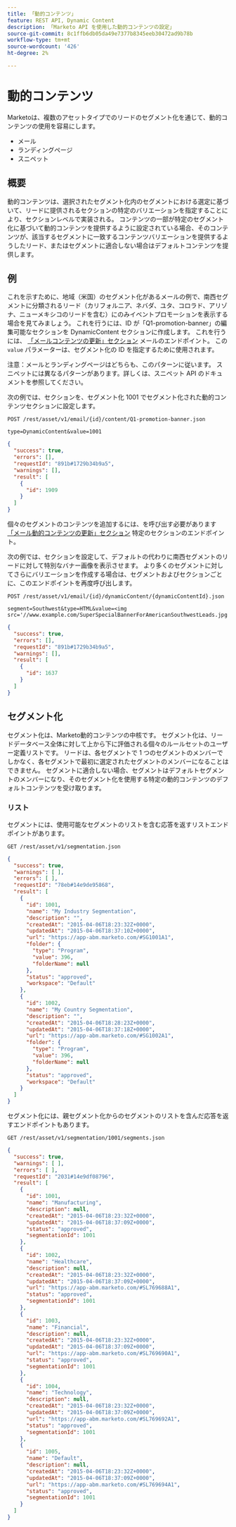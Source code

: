 ```yaml
---
title: 「動的コンテンツ」
feature: REST API, Dynamic Content
description: 「Marketo API を使用した動的コンテンツの設定」
source-git-commit: 8c1ffb6db05da49e7377b8345eeb30472ad9b78b
workflow-type: tm+mt
source-wordcount: '426'
ht-degree: 2%

---
```



# 動的コンテンツ

Marketoは、複数のアセットタイプでのリードのセグメント化を通じて、動的コンテンツの使用を容易にします。

- メール
- ランディングページ
- スニペット

## 概要

動的コンテンツは、選択されたセグメント化内のセグメントにおける選定に基づいて、リードに提供されるセクションの特定のバリエーションを指定することにより、セクションレベルで実装される。 コンテンツの一部が特定のセグメント化に基づいて動的コンテンツを提供するように設定されている場合、そのコンテンツが、該当するセグメントに一致するコンテンツバリエーションを提供するようしたリード、またはセグメントに適合しない場合はデフォルトコンテンツを提供します。

## 例

これを示すために、地域（米国）のセグメント化があるメールの例で、南西セグメントに分類されるリード（カリフォルニア、ネバダ、ユタ、コロラド、アリゾナ、ニューメキシコのリードを含む）にのみイベントプロモーションを表示する場合を見てみましょう。 これを行うには、ID が「Q1-promotion-banner」の編集可能なセクションを DynamicContent セクションに作成します。 これを行うには、 [「メールコンテンツの更新」セクション](https://developer.adobe.com/marketo-apis/api/asset/#tag/Emails/operation/updateEmailComponentContentUsingPOST) メールのエンドポイント。 この `value` パラメーターは、セグメント化の ID を指定するために使用されます。

注意：メールとランディングページはどちらも、このパターンに従います。 スニペットには異なるパターンがあります。詳しくは、スニペット API のドキュメントを参照してください。

次の例では、セクションを、セグメント化 1001 でセグメント化された動的コンテンツセクションに設定します。

```
POST /rest/asset/v1/email/{id}/content/Q1-promotion-banner.json
```

```
type=DynamicContent&value=1001
```

```json
{
  "success": true,
  "errors": [],
  "requestId": "891b#1729b34b9a5",
  "warnings": [],
  "result": [
    {
      "id": 1909
    }
  ]
}
```

個々のセグメントのコンテンツを追加するには、を呼び出す必要があります [「メール動的コンテンツの更新」セクション](https://developer.adobe.com/marketo-apis/api/asset/#tag/Emails/operation/updateEmailDynamicContentUsingPOST) 特定のセクションのエンドポイント。

次の例では、セクションを設定して、デフォルトの代わりに南西セグメントのリードに対して特別なバナー画像を表示させます。 より多くのセグメントに対してさらにバリエーションを作成する場合は、セグメントおよびセクションごとに、このエンドポイントを再度呼び出します。

```
POST /rest/asset/v1/email/{id}/dynamicContent/{dynamicContentId}.json
```

```
segment=Southwest&type=HTML&value=<img src='//www.example.com/SuperSpecialBannerForAmericanSouthwestLeads.jpg'/>
```

```json
{
  "success": true,
  "errors": [],
  "requestId": "891b#1729b34b9a5",
  "warnings": [],
  "result": [
    {
      "id": 1637
    }
  ]
}
```

## セグメント化

セグメント化は、Marketo動的コンテンツの中核です。 セグメント化は、リードデータベース全体に対して上から下に評価される個々のルールセットのユーザー定義リストです。 リードは、各セグメントで 1 つのセグメントのメンバーでしかなく、各セグメントで最初に選定されたセグメントのメンバーになることはできません。 セグメントに適合しない場合、セグメントはデフォルトセグメントのメンバーになり、そのセグメント化を使用する特定の動的コンテンツのデフォルトコンテンツを受け取ります。

### リスト

セグメントには、使用可能なセグメントのリストを含む応答を返すリストエンドポイントがあります。

```
GET /rest/asset/v1/segmentation.json
```

```json
{
  "success": true,
  "warnings": [ ],
  "errors": [ ],
  "requestId": "78eb#14e9de95868",
  "result": [
    {
      "id": 1001,
      "name": "My Industry Segmentation",
      "description": "",
      "createdAt": "2015-04-06T18:23:32Z+0000",
      "updatedAt": "2015-04-06T18:37:10Z+0000",
      "url": "https://app-abm.marketo.com/#SG1001A1",
      "folder": {
        "type": "Program",
        "value": 396,
        "folderName": null
      },
      "status": "approved",
      "workspace": "Default"
    },
    {
      "id": 1002,
      "name": "My Country Segmentation",
      "description": "",
      "createdAt": "2015-04-06T18:28:23Z+0000",
      "updatedAt": "2015-04-06T18:37:18Z+0000",
      "url": "https://app-abm.marketo.com/#SG1002A1",
      "folder": {
        "type": "Program",
        "value": 396,
        "folderName": null
      },
      "status": "approved",
      "workspace": "Default"
    }
  ]
}
```

セグメント化には、親セグメント化からのセグメントのリストを含んだ応答を返すエンドポイントもあります。

```
GET /rest/asset/v1/segmentation/1001/segments.json
```

```json
{
  "success": true,
  "warnings": [ ],
  "errors": [ ],
  "requestId": "2031#14e9df08796",
  "result": [
    {
      "id": 1001,
      "name": "Manufacturing",
      "description": null,
      "createdAt": "2015-04-06T18:23:32Z+0000",
      "updatedAt": "2015-04-06T18:37:09Z+0000",
      "status": "approved",
      "segmentationId": 1001
    },
    {
      "id": 1002,
      "name": "Healthcare",
      "description": null,
      "createdAt": "2015-04-06T18:23:32Z+0000",
      "updatedAt": "2015-04-06T18:37:09Z+0000",
      "url": "https://app-abm.marketo.com/#SL769688A1",
      "status": "approved",
      "segmentationId": 1001
    },
    {
      "id": 1003,
      "name": "Financial",
      "description": null,
      "createdAt": "2015-04-06T18:23:32Z+0000",
      "updatedAt": "2015-04-06T18:37:09Z+0000",
      "url": "https://app-abm.marketo.com/#SL769690A1",
      "status": "approved",
      "segmentationId": 1001
    },
    {
      "id": 1004,
      "name": "Technology",
      "description": null,
      "createdAt": "2015-04-06T18:23:32Z+0000",
      "updatedAt": "2015-04-06T18:37:09Z+0000",
      "url": "https://app-abm.marketo.com/#SL769692A1",
      "status": "approved",
      "segmentationId": 1001
    },
    {
      "id": 1005,
      "name": "Default",
      "description": null,
      "createdAt": "2015-04-06T18:23:32Z+0000",
      "updatedAt": "2015-04-06T18:37:09Z+0000",
      "url": "https://app-abm.marketo.com/#SL769694A1",
      "status": "approved",
      "segmentationId": 1001
    }
  ]
}
```
